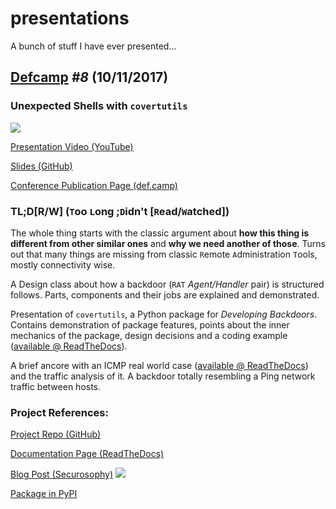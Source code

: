 # presentations
A bunch of stuff I have ever presented...



## [Defcamp](https://def.camp/) *#8* (10/11/2017)
### Unexpected Shells with `covertutils`
![](https://github.com/operatorequals/presentations/raw/master/defcamp08_10112017_covertutils_front.png)

[Presentation Video (YouTube)](https://www.youtube.com/watch?v=ngIQfYs3wM0)

[Slides (GitHub)](https://github.com/operatorequals/presentations/raw/master/defcamp08_10112017_covertutils_presentation.pdf)

[Conference Publication Page (def.camp)](https://def.camp/speaker/john-torakis/#presentation)


### TL;D[R/W] (`T`oo `L`ong ;`D`idn't [`R`ead/`W`atched])
The whole thing starts with the classic argument about **how this thing is different from other similar ones** and **why we need another of those**. Turns out that many things are missing from classic `R`emote `A`dministration `T`ools, mostly connectivity wise.

A Design class about how a backdoor (`RAT` *Agent/Handler* pair) is structured follows. Parts, components and their jobs are explained and demonstrated.

Presentation of `covertutils`, a Python package for *Developing Backdoors*. Contains demonstration of package features, points about the inner mechanics of the package, design decisions and a coding example ([available @ ReadTheDocs](http://covertutils.readthedocs.io/en/latest/prog_examples.html#simple-tcp-bind-shell)).

A brief ancore with an ICMP real world case ([available @ ReadTheDocs](http://covertutils.readthedocs.io/en/latest/prog_examples.html#advanced-icmp-bind-shell)) and the traffic analysis of it. A backdoor totally resembling a Ping network traffic between hosts.


### Project References:
[Project Repo (GitHub)](https://github.com/operatorequals/covertutils)

[Documentation Page (ReadTheDocs)](http://covertutils.readthedocs.io/en/latest/index.html)

[Blog Post (Securosophy)](https://securosophy.com/2017/04/22/reinventing-the-wheel-for-the-last-time-the-covertutils-package/)
![](https://secure.gravatar.com/blavatar/5767a9479f86fbdf4ecfcf422cd36b50?s=16)

[Package in PyPI](https://pypi.python.org/pypi/covertutils/)
